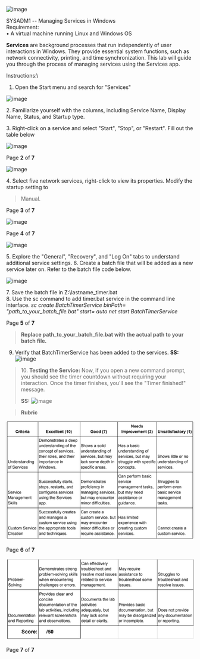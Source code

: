![image](https://github.com/user-attachments/assets/501893ed-571c-48ab-9994-6ce55745b02a)

SYSADM1 -- Managing Services in Windows\
Requirement:\
• A virtual machine running Linux and Windows OS

**Services** are background processes that run independently of user
interactions in Windows. They provide essential system functions, such
as network connectivity, printing, and time synchronization. This lab
will guide you through the process of managing services using the
Services app.

Instructions:\
1. Open the Start menu and search for \"Services\"

![image](https://github.com/user-attachments/assets/47b3aae1-973c-4b9c-ae59-265fb6116c97)

2\. Familiarize yourself with the columns, including Service Name,
Display Name, Status, and Startup type.

3\. Right-click on a service and select \"Start\", \"Stop\", or
\"Restart\". Fill out the table below

![image](https://github.com/user-attachments/assets/77ade0aa-98f4-43ff-9026-db7a61935d4d)


Page **2** of **7**

![image](https://github.com/user-attachments/assets/c60626c0-006c-4da9-854a-9a3d37798d4a)


4\. Select five network services, right-click to view its properties.
Modify the startup setting to

> Manual.

Page **3** of **7**

![image](https://github.com/user-attachments/assets/00d24d1e-f9d2-4fbe-b4dc-642b5ad85aac)

Page **4** of **7**

![image](https://github.com/user-attachments/assets/84ad4fc6-be5a-464f-a8e3-8106c272b349)

5\. Explore the \"General\", \"Recovery\", and \"Log On\" tabs to
understand additional service settings. 6. Create a batch file that will
be added as a new service later on. Refer to the batch file code below.

![image](https://github.com/user-attachments/assets/1b3cdd6e-03c3-4c17-a255-1c32364dce68)


7\. Save the batch file in Z:\\lastname_timer.bat\
8. Use the sc command to add timer.bat service in the command line
interface. *sc create BatchTimerService binPath=
\"path_to_your_batch_file.bat\" start= auto* *net start
BatchTimerService*

Page **5** of **7**

> **Replace path_to_your_batch_file.bat with the actual path to your
> batch file.** 
9. Verify that BatchTimerService has been added to the services.
**SS:**
![image](https://github.com/user-attachments/assets/f58f5bde-44fb-4bc2-9964-11ec3e615733)

> 10\. **Testing the Service:** Now, if you open a new command prompt,
> you should see the timer countdown without requiring your interaction.
> Once the timer finishes, you\'ll see the \"Timer finished!\" message.
>
> **SS:**
![image](https://github.com/user-attachments/assets/14ba97d4-f443-43c5-9208-f11973fce00d)

>
> **Rubric**

![alt text](image.png)

Page **6** of **7**

![alt text](image-1.png)

Page **7** of **7**
